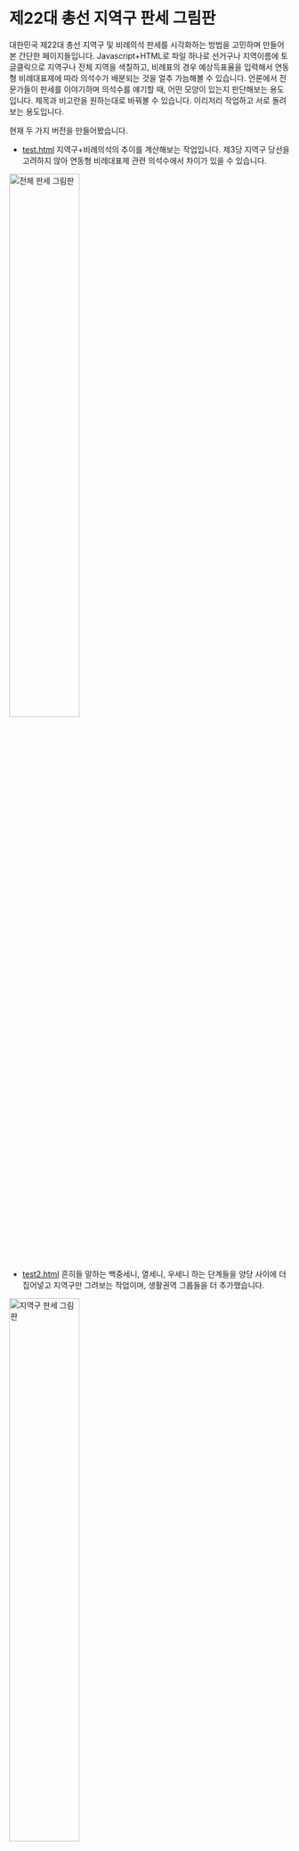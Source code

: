 # 제22대 총선 지역구 판세 그림판

대한민국 제22대 총선 지역구 및 비례의석 판세를 시각화하는 방법을 고민하며 만들어본 간단한 페이지들입니다. Javascript+HTML로 파일 하나로 선거구나 지역이름에 토글클릭으로 지역구나 전체 지역을 색칠하고, 비례표의 경우 예상득표율을 입력해서 연동형 비례대표제에 따라 의석수가 배분되는 것을 얼추 가늠해볼 수 있습니다. 언론에서 전문가들이 판세를 이야기하며 의석수를 얘기할 때, 어떤 모양이 있는지 판단해보는 용도입니다. 제목과 비고란을 원하는대로 바꿔볼 수 있습니다. 이리저리 작업하고 서로 돌려보는 용도입니다.

현재 두 가지 버전을 만들어봤습니다.

* [test.html](https://wwolf.github.io/electionscratchpad_KR2024/test.html) 지역구+비례의석의 추이를 계산해보는 작업입니다. 제3당 지역구 당선을 고려하지 않아 연동형 비례대표제 관련 의석수에서 차이가 있을 수 있습니다.

<img width="50%" alt="전체 판세 그림판" src="https://github.com/WWolf/electionscratchpad_KR2024/assets/531000/abef4bbd-0958-4c78-91fe-0b74a2dc79c6">


* [test2.html](https://wwolf.github.io/electionscratchpad_KR2024/test2.html) 흔히들 말하는 백중세니, 열세니, 우세니 하는 단계들을 양당 사이에 더 집어넣고 지역구만 그려보는 작업이며, 생활권역 그룹들을 더 추가했습니다.

<img width="50%" alt="지역구 판세 그림판" src="https://github.com/WWolf/electionscratchpad_KR2024/assets/531000/a462abd6-d77c-4a80-b9b9-4136c8f48bea">

# Updates
* Firefox에서도 깨지지 않고 동작합니다.
* 이제 HTML을 다른 이름으로 저장하시면 그대로 다시 로드해서 작업하실 수 있습니다.
* [test2.html](https://wwolf.github.io/electionscratchpad_KR2024/test2.html)의 경우 범례에 숫자가 함께 집계됩니다.

# Acknowledgements

[여론M](https://poll-mbc.co.kr/poll2024/)의 총선사이트의 시각화를 활용했습니다. 해당 사이트에서 정보들이 많이 집계되어 있습니다.
